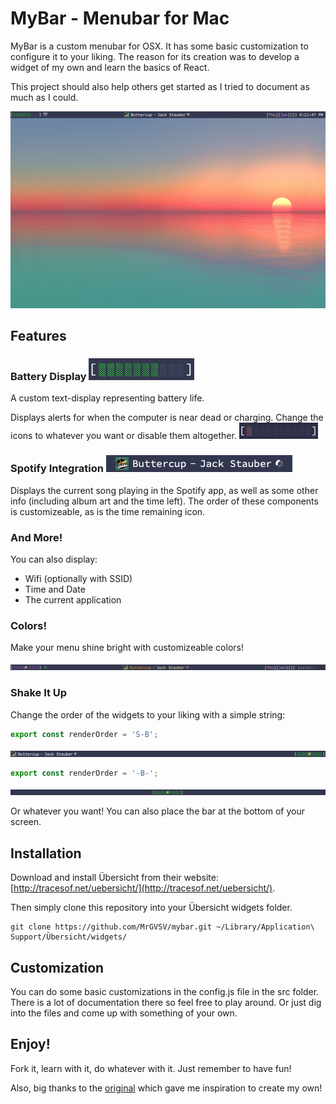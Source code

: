 # MyBar - Menubar for Mac

MyBar is a custom menubar for OSX. It has some basic customization to configure it to your liking. The reason for its creation was to develop a widget of my own and learn the basics of React.

This project should also help others get started as I tried to document as much as I could.

![screenshot](screenshot.png)



## Features

### Battery Display <img src="images/battery.png" alt="battery" style="zoom: 67%;" />

A custom text-display representing battery life.

Displays alerts for when the computer is near dead or charging. Change the icons to whatever you want or disable them altogether. <img src="images/charging.gif" alt="battery-gif" style="zoom:50%;" />

### Spotify Integration <img src="images/spotify_with_icon.png" alt="spotify" style="zoom: 50%;" />

Displays the current song playing in the Spotify app, as well as some other info (including album art and the time left). The order of these components is customizeable, as is the time remaining icon. 

### And More!

You can also display:

* Wifi (optionally with SSID)
* Time and Date
* The current application

### Colors!

Make your menu shine bright with customizeable colors!

![colors](images/colorful.png)

### Shake It Up

Change the order of the widgets to your liking with a simple string:

```javascript
export const renderOrder = 'S-B';
```

![changed-order-1](images/order-1.png)

```javascript
export const renderOrder = '-B-';
```

![changed-order-2](images/order-2.png)

Or whatever you want! You can also place the bar at the bottom of your screen.



## Installation

Download and install Übersicht from their website: [http://tracesof.net/uebersicht/](http://tracesof.net/uebersicht/).

Then simply clone this repository into your Übersicht widgets folder.

```shell
git clone https://github.com/MrGVSV/mybar.git ~/Library/Application\ Support/Übersicht/widgets/
```



## Customization

You can do some basic customizations in the config.js file in the src folder. There is a lot of documentation there so feel free to play around. Or just dig into the files and come up with something of your own.



## Enjoy!

Fork it, learn with it, do whatever with it. Just remember to have fun!

Also, big thanks to the [original](https://github.com/callahanrts/bar) which gave me inspiration to create my own!